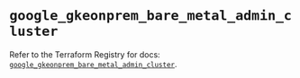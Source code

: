 # `google_gkeonprem_bare_metal_admin_cluster`

Refer to the Terraform Registry for docs: [`google_gkeonprem_bare_metal_admin_cluster`](https://registry.terraform.io/providers/hashicorp/google-beta/6.16.0/docs/resources/google_gkeonprem_bare_metal_admin_cluster).
